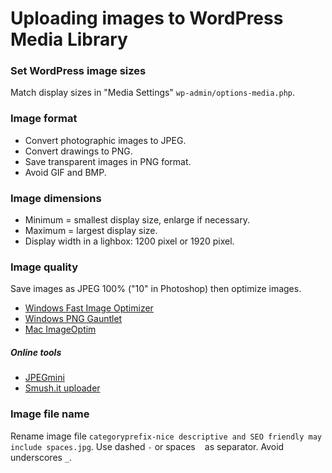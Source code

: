 # Uploading images to WordPress Media Library

### Set WordPress image sizes

Match display sizes in "Media Settings" `wp-admin/options-media.php`.

### Image format

- Convert photographic images to JPEG.
- Convert drawings to PNG.
- Save transparent images in PNG format.
- Avoid GIF and BMP.

### Image dimensions

- Minimum = smallest display size, enlarge if necessary.
- Maximum = largest display size.
- Display width in a lighbox: 1200 pixel or 1920 pixel.

### Image quality

Save images as JPEG 100% ("10" in Photoshop) then optimize images.

- [Windows Fast Image Optimizer](http://css-ig.net/fast-image-optimizer)
- [Windows PNG Gauntlet](http://pnggauntlet.com/)
- [Mac ImageOptim](https://imageoptim.com/)

##### Online tools

- [JPEGmini](http://www.jpegmini.com/)
- [Smush.it uploader](http://www.imgopt.com/)

### Image file name

Rename image file `categoryprefix-nice descriptive and SEO friendly may include spaces.jpg`.
Use dashed `-` or spaces ` ` as separator.
Avoid underscores `_`.
